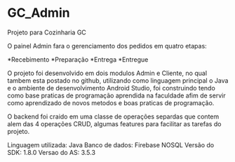 # GC_Admin

Projeto para Cozinharia GC

O painel Admin fara o gerenciamento dos pedidos em quatro etapas:

*Recebimento
*Preparação
*Entrega
*Entregue

O projeto foi desenvolvido em dois modulos Admin e Cliente, no qual tambem esta postado no github, utilizando como linguagem principal 
o Java e o ambiente de desenvolvimento Android Studio, foi construindo tendo como base praticas de programação aprendida na faculdade
afim de servir como aprendizado de novos metodos e boas praticas de programação.

O backend foi craido em uma classe de operações separdas que contem alem das 4 operações CRUD, algumas features para facilitar as
tarefas do projeto.

Linguagem utilizada: Java 
Banco de dados: Firebase NOSQL
Versão do SDK: 1.8.0
Versao do AS: 3.5.3


